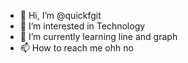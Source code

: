 - 👋 Hi, I’m @quickfgit
- 👀 I’m interested in Technology
- 🌱 I’m currently learning line and graph
- 📫 How to reach me ohh no

<!---
quickfgit/quickfgit is a ✨ special ✨ repository because its `README.md` (this file) appears on your GitHub profile.
You can click the Preview link to take a look at your changes.
--->
